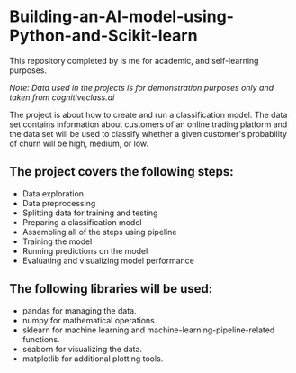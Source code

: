 # Building-an-AI-model-using-Python-and-Scikit-learn

This repository completed by is me for academic, and self-learning purposes.

_Note: Data used in the projects is for demonstration purposes only and taken from cognitiveclass.ai_

The project is about how to create and run a classification model. The data set contains information about customers of an online trading platform and the data set will be used to classify whether a given customer's probability of churn will be high, medium, or low. 

## The project covers the following steps:
 - Data exploration
 - Data preprocessing
 - Splitting data for training and testing
 - Preparing a classification model
 - Assembling all of the steps using pipeline
 - Training the model
 - Running predictions on the model
 - Evaluating and visualizing model performance

## The following libraries will be used:

 - pandas for managing the data.
 - numpy for mathematical operations.
 - sklearn for machine learning and machine-learning-pipeline-related functions.
 - seaborn for visualizing the data.
 - matplotlib for additional plotting tools.
